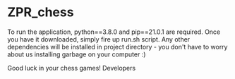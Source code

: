 # ZPR_chess

To run the application, python==3.8.0 and pip==21.0.1 are required.
Once you have it downloaded, simply fire up run.sh script. Any other dependencies will be installed in project directory - you don't have to worry about us installing garbage on your computer :)

Good luck in your chess games!
Developers